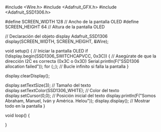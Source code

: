 #include <Wire.h>
#include <Adafruit_GFX.h>
#include <Adafruit_SSD1306.h>

#define SCREEN_WIDTH 128 // Ancho de la pantalla OLED
#define SCREEN_HEIGHT 64 // Altura de la pantalla OLED

// Declaración del objeto display
Adafruit_SSD1306 display(SCREEN_WIDTH, SCREEN_HEIGHT, &Wire);

void setup() {
  // Iniciar la pantalla OLED
  if (!display.begin(SSD1306_SWITCHCAPVCC, 0x3C)) {  // Asegúrate de que la dirección I2C es correcta (0x3C o 0x3D)
    Serial.println(F("SSD1306 allocation failed"));
    for (;;); // Bucle infinito si falla la pantalla
  }
  
  display.clearDisplay();

  display.setTextSize(3);             // Tamaño del texto
  display.setTextColor(SSD1306_WHITE); // Color del texto
  display.setCursor(0,0);             // Posición inicial del texto
  display.println(F("Somos Abraham, Manuel, Iván y América. Helou"));
  display.display(); // Mostrar todo en la pantalla
}

void loop() {
  
}
